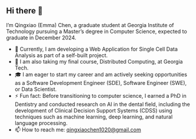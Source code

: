 ## Hi there 👋

I’m Qingxiao (Emma) Chen, a graduate student at Georgia Institute of Technology pursuing a Master’s degree in Computer Science, expected to graduate in December 2024.

- 🔭 Currently, I am developing a Web Application for Single Cell Data Analysis as part of a self-built project.
- 🌱 I am also taking my final course, Distributed Computing, at Georgia Tech.
- 🎓 I am eager to start my career and am actively seeking opportunities as a Software Development Engineer (SDE), Software Engineer (SWE), or Data Scientist.
- ⚡ Fun fact: Before transitioning to computer science, I earned a PhD in Dentistry and conducted research on AI in the dental field, including the development of Clinical Decision Support Systems (CDSS) using techniques such as machine learning, deep learning, and natural language processing.
- 📫 How to reach me: qingxiaochen1020@gmail.com



<!--
**EMC2016/emc2016** is a ✨ _special_ ✨ repository because its `README.md` (this file) appears on your GitHub profile.

Here are some ideas to get you started:

- 🔭 I’m currently working on ...
- 🌱 I’m currently learning ...
- 👯 I’m looking to collaborate on ...
- 🤔 I’m looking for help with ...
- 💬 Ask me about ...
- 📫 How to reach me: ...
- 😄 Pronouns: ...
- ⚡ Fun fact: ...
-->
